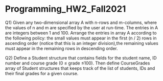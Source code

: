 # Programming_HW2_Fall2021
Q1) Given any two-dimensional array A with n-rows and m-columns, where the values of n 
and m are specified by the user at run-time. The entries in A are integers between 1 and 
100. Arrange the entries in array A according to the following policy: the small values must appear in the first (n / 2) rows in ascending order (notice 
that this is an integer division),the remaining values must appear in the remaining rows in descending order. 

Q2) Define a Student structure that contains fields for the student name, ID number and 
course grade (0 ≤ grade ≤100). Then define CourseGrades array of Student structures 
that keeps track of the list of students, IDs and their final grades for a given course. 

